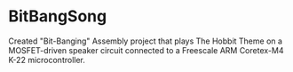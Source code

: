 # BitBangSong
Created "Bit-Banging" Assembly project that plays The Hobbit Theme on a MOSFET-driven speaker circuit connected to a Freescale ARM Coretex-M4 K-22 microcontroller.
